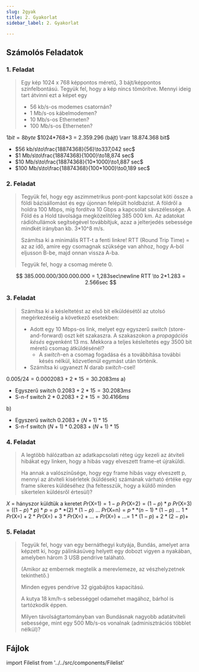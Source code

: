 ```yaml
---
slug: 2gyak
title: 2. Gyakorlat
sidebar_label: 2. Gyakorlat

---
```

## Számolós Feladatok

### 1. Feladat

> Egy kép 1024 x 768 képpontos méretű, 3 bájt/képpontos színfelbontású.  Tegyük fel, hogy a kép nincs tömörítve.
> Mennyi ideig tart átvinni ezt a képet egy
>
> * 56 kb/s-os modemes csatornán?
> * 1 Mb/s-os kábelmodemen?
> * 10 Mb/s-os Etherneten?
> * 100 Mb/s-os Etherneten?

$1 bit = 8 byte$
$1024*768*3 = 2.359.296 (bájt) \rarr 18.874.368 bit$
- $56 kb/s\to\frac{18874368}{56}\to337,042 sec$
- $1 Mb/s\to\frac{18874368}{1000}\to18,874 sec$ 
- $10 Mb/s\to\frac{18874368}{10*1000}\to1,887 sec$ 
- $100 Mb/s\to\frac{18874368}{100*1000}\to0,189 sec$ 
### 2. Feladat

> Tegyük fel, hogy egy aszimmetrikus pont-pont kapcsolat köti össze a földi bázisállomást és egy újonnan felépült holdbázist.
> A földről a holdra 100 Mbps, míg fordítva 10 Gbps a kapcsolat sávszélessége.
> A Föld és a Hold távolsága megközelítőleg 385 000 km.
> Az adatokat rádióhullámok segítségével továbbítjuk, azaz a jelterjedés sebessége mindkét irányban kb. 3*10^8 m/s.
>
> Számítsa ki a minimális RTT-t a fenti linkre! RTT (Round Trip Time) = az az idő, amire egy csomagnak szüksége van ahhoz, hogy A-ból eljusson B-be, majd onnan vissza A-ba.
>
> Tegyük fel, hogy a csomag mérete 0.

$$
385.000.000/300.000.000 = 1,283sec\newline
RTT \to 2*1.283 = 2.566sec
$$

### 3. Feladat

> Számítsa ki a késleltetést az első bit elküldésétől az utolsó megérkezéséig a következő esetekben:
>
> * Adott egy 10 Mbps-os link, melyet egy egyszerű _switch_ (store-and-forward) oszt két szakaszra. A szakaszokon a _propagációs késés_ egyenként 13 ms. Mekkora a teljes késleltetés egy 3500 bit méretű csomag átküldésénél?
>   * A _switch_-en a csomag fogadása és a továbbítása további késés nélkül, közvetlenül egymást után történik.
> * Számítsa ki ugyanezt _N_ darab _switch_-csel!


$0.005 / 24=0.0002083+2*15=30.2083ms$
a)
- Egyszerű switch
	$0.2083+2*15=30.2083ms$
- S-n-f switch
	$2*0.2083+2*15=30.4166ms$
	
b)
- Egyszerű switch
	$0.2083+(N+1)*15$
- S-n-f switch
	$(N+1)*0.2083+(N+1)*15$

### 4. Feladat

> A legtöbb hálózatban az adatkapcsolati réteg úgy kezeli az átviteli hibákat egy linken, hogy a hibás vagy elveszett frame-et újraküldi.
>
> Ha annak a valószínűsége, hogy egy frame hibás vagy elveszett p, mennyi az átviteli kisérletek (küldések) számának várható értéke egy frame sikeres küldéséhez (ha feltesszük, hogy a küldő minden sikertelen küldésről értesül)?

$X$ = hányszor küldtük a keretet
$Pr(\text{X=1}) = 1-p$
$Pr(\text{X=2}) = (1-p)*p$
$Pr(\text{X=3}) = ((1-p)*p)*p = p**(2)*(1-p)$
$...$
$Pr(\text{X=n}) = p**(n-1)*(1-p)$
$...$
$1*Pr(\text{X=})+2*Pr(\text{X=})+3*Pr(\text{X=})+...+Pr(\text{X=})+...=$
$1*(1-p)+2*(2-p)+$

### 5. Feladat

> Tegyük fel, hogy van egy bernáthegyi kutyája, Bundás, amelyet arra képzett ki, hogy pálinkásüveg helyett egy dobozt vigyen a nyakában, amelyben három 3 USB pendrive taláható.
>
> (Amikor az embernek megtelik a merevlemeze, az vészhelyzetnek tekinthető.) 
>
> Minden egyes pendrive 32 gigabájtos kapacitású.
>
> A kutya 18 km/h-s sebességgel odamehet magához, bárhol is tartózkodik éppen.
>
> Milyen távolságtartományban van Bundásnak nagyobb adatátviteli sebessége, mint egy 500 Mb/s-os vonalnak (adminisztrációs többlet nélkül)?

## Fájlok

import Filelist from '../../src/components/Filelist'

<Filelist folder="tele/gyak2" />
<!--stackedit_data:
eyJoaXN0b3J5IjpbMTcyMjQxODg5NywtODI3NDk2ODIzXX0=
-->